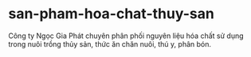# san-pham-hoa-chat-thuy-san
Công ty Ngọc Gia Phát chuyên phân phối nguyên liệu hóa chất sử dụng trong nuôi trồng thủy sản, thức ăn chăn nuôi, thú y, phân bón.
